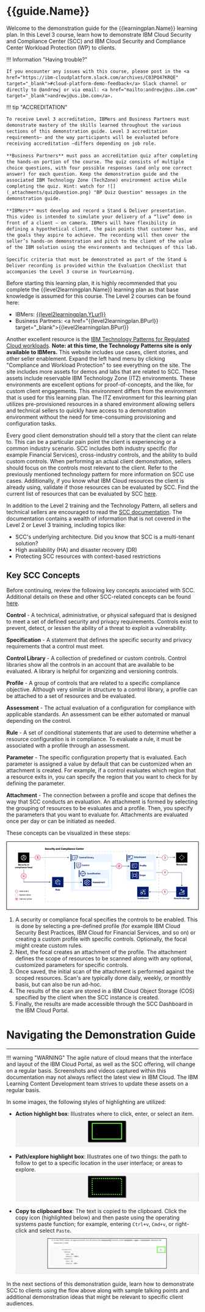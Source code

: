 # {{guide.Name}}

Welcome to the demonstration guide for the {{learningplan.Name}} learning plan. In this Level 3 course, learn how to demonstrate IBM Cloud Security and Compliance Center (SCC) and IBM Cloud Security and Compliance Center Workload Protection (WP) to clients. 

!!! Information "Having trouble?" 

    If you encounter any issues with this course, please post in the <a href="https://ibm-cloudplatform.slack.com/archives/C03PQ47KRQE" target="_blank">#cloud-platform-demo-feedback</a> Slack channel or directly to @andrewj or via email: <a href="mailto:andrewj@us.ibm.com" target="_blank">andrewj@us.ibm.com</a>.

!!! tip "ACCREDITATION"
    
    To receive Level 3 accreditation, IBMers and Business Partners must demonstrate mastery of the skills learned throughout the various sections of this demonstration guide. Level 3 accreditation requirements— and the way participants will be evaluated before receiving accreditation —differs depending on job role.

    **Business Partners** must pass an accreditation quiz after completing the hands-on portion of the course. The quiz consists of multiple choice questions, with four possible responses (and only one correct answer) for each question. Keep the demonstration guide and the associated IBM Technology Zone (TechZone) environment active while completing the quiz. Hint: watch for ![](_attachments/quizQuestion.png) "BP Quiz Question" messages in the demonstration guide.

    **IBMers** must develop and record a Stand & Deliver presentation. This video is intended to simulate your delivery of a “live” demo in front of a client — on camera. IBMers will have flexibility in defining a hypothetical client, the pain points that customer has, and the goals they aspire to achieve. The recording will then cover the seller’s hands-on demonstration and pitch to the client of the value of the IBM solution using the environments and techniques of this lab.

    Specific criteria that must be demonstrated as part of the Stand & Deliver recording is provided within the Evaluation Checklist that accompanies the Level 3 course in YourLearning.

Before starting this learning plan, it is highly recommended that you complete the {{level2learningplan.Name}} learning plan as that base knowledge is assumed for this course. The Level 2 courses can be found here:

- IBMers: <a href="{{level2learningplan.YLurl}}" target="_blank">{{level2learningplan.YLurl}}</a>
- Business Partners: <a href="{{level2learningplan.BPurl}} target="_blank">{{level2learningplan.BPurl}}</a>

Another excellent resource is the <a href="https://pages.github.ibm.com/IBM-Cloud-Satellite-and-PaaS-Community/technology-pattern-scc/" target="_blank">IBM Technology Patterns for Regulated Cloud workloads</a>. **Note: at this time, the Technology Patterns site is only available to IBMers.** This website includes use cases, client stories, and other seller enablement. Expand the left hand menu by clicking "Compliance and Workload Protection" to see everything on the site. The site includes more assets for demos and labs that are related to SCC. These assets include reservable IBM Technology Zone (ITZ) environments. These environments are excellent options for proof-of-concepts, and the like, for custom client engagements. This environment differs from the environment that is used for this learning plan. The ITZ environment for this learning plan utilizes pre-provisioned resources in a shared environment allowing sellers and technical sellers to quickly have access to a demonstration environment without the need for time-consuming provisioning and configuration tasks.

Every good client demonstration should tell a story that the client can relate to. This can be a particular pain point the client is experiencing or a common industry scenario. SCC includes both industry specific (for example Financial Services), cross-industry controls, and the ability to build custom controls. When performing an actual client demonstration, sellers should focus on the controls most relevant to the client. Refer to the previously mentioned technology pattern for more information on SCC use cases. Additionally, if you know what IBM Cloud resources the client is already using, validate if those resources can be evaluated by SCC. Find the current list of resources that can be evaluated by SCC <a href="https://cloud.ibm.com/docs/security-compliance?topic=security-compliance-scannable-components&interface=ui" target="_blank">here</a>.

In addition to the Level 2 training and the Technology Pattern, all sellers and technical sellers are encouraged to read the <a href="https://cloud.ibm.com/docs/security-compliance?topic=security-compliance-getting-started&interface=ui" target="_blank">SCC documentation</a>. The documentation contains a wealth of information that is not covered in the Level 2 or Level 3 training, including topics like:

  - SCC's underlying architecture. Did you know that SCC is a multi-tenant solution?
  - High availability (HA) and disaster recovery (DR)
  - Protecting SCC resources with context-based restrictions

## Key SCC Concepts
Before continuing, review the following key concepts associated with SCC. Additional details on these and other SCC-related concepts can be found <a href="https://cloud.ibm.com/docs/security-compliance?topic=security-compliance-posture-management" target="_blank">here</a>.

**Control** - A technical, administrative, or physical safeguard that is designed to meet a set of defined security and privacy requirements. Controls exist to prevent, detect, or lessen the ability of a threat to exploit a vulnerability.

**Specification** - A statement that defines the specific security and privacy requirements that a control must meet.

**Control Library** - A collection of predefined or custom controls. Control libraries show all the controls in an account that are available to be evaluated. A library is helpful for organizing and versioning controls. 

**Profile** - A group of controls that are related to a specific compliance objective. Although very similar in structure to a control library, a profile can be attached to a set of resources and be evaluated. 

**Assessment** - The actual evaluation of a configuration for compliance with applicable standards. An assessment can be either automated or manual depending on the control. 

**Rule** - A set of conditional statements that are used to determine whether a resource configuration is in compliance. To evaluate a rule, it must be associated with a profile through an assessment.

**Parameter** - The specific configuration property that is evaluated. Each parameter is assigned a value by default that can be customized when an attachment is created. For example, if a control evaluates which region that a resource exits in, you can specify the region that you want to check for by defining the parameter.

**Attachment** - The connection between a profile and scope that defines the way that SCC conducts an evaluation. An attachment is formed by selecting the grouping of resources to be evaluates and a profile. Then, you specify the parameters that you want to evaluate for. Attachments are evaluated once per day or can be initiated as needed.

These concepts can be visualized in these steps:

![](_attachments/SCC-flow-1.png)

1. A security or compliance focal specifies the controls to be enabled. This is done by selecting a pre-defined profile (for example IBM Cloud Security Best Practices, IBM Cloud for Financial Services, and so on) or creating a custom profile with specific controls. Optionally, the focal might create custom rules.
2. Next, the focal creates an attachment of the profile. The attachment defines the scope of resources to be scanned along with any optional, customized parameters for specific controls.
3. Once saved, the initial scan of the attachment is performed against the scoped resources. Scan's are typically done daily, weekly, or monthly basis, but can also be run ad-hoc.
4. The results of the scan are stored in a IBM Cloud Object Storage (COS) specified by the client when the SCC instance is created.
5. Finally, the results are made accessible through the SCC Dashboard in the IBM Cloud Portal.

#
# Navigating the Demonstration Guide
-----------------------------

!!! warning "WARNING"
    The agile nature of cloud means that the interface and layout of the IBM Cloud Portal, as well as the SCC offering, will change on a regular basis. Screenshots and videos captured within this documentation may not always reflect the latest view in IBM Cloud. The IBM Learning Content Development team strives to update these assets on a regular basis.

In some images, the following styles of highlighting are utilized:

- **Action highlight box**: Illustrates where to click, enter, or select an item.
![](_attachments/welcome-1.png)

- **Path/explore highlight box**: Illustrates one of two things: the path to follow to get to a specific location in the user interface; or areas to explore.
![](_attachments/welcome-2.png)

- **Copy to clipboard box**: The text is copied to the clipboard. Click the copy icon (highlighted below) and then paste using the operating systems paste function; for example, entering ```Ctrl+v```, ```Cmd+v```, or right-click and select ```Paste```.
![](_attachments/welcome-3.png)


In the next sections of this demonstration guide, learn how to demonstrate SCC to clients using the flow above along with sample talking points and additional demonstration ideas that might be relevant to specific client audiences.